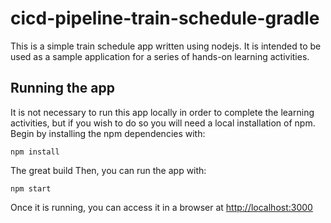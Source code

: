 # cicd-pipeline-train-schedule-gradle

This is a simple train schedule app written using nodejs. It is intended to be used as a sample application for a series of hands-on learning activities.

## Running the app

It is not necessary to run this app locally in order to complete the learning activities, but if you wish to do so you will need a local installation of npm. Begin by installing the npm dependencies with:

    npm install
 The great build
Then, you can run the app with:

    npm start

Once it is running, you can access it in a browser at [http://localhost:3000](http://localhost:3000)
